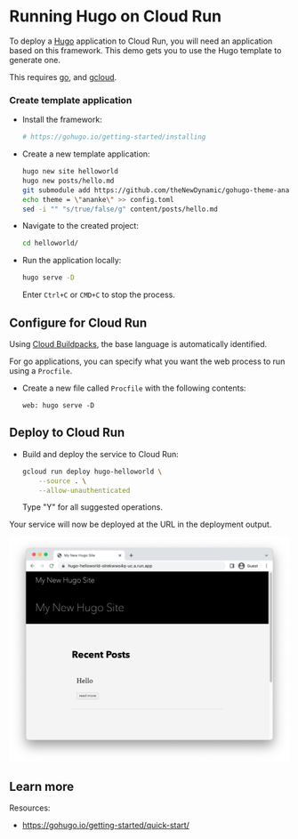 # Running Hugo on Cloud Run

<!--- Generated 2022-08-24 06:38:12.319636 -->

To deploy a [Hugo](https://gohugo.io) application to Cloud Run, you will need an application
based on this framework. This demo gets you to use the Hugo template to generate one. 

This requires [go](https://cloud.google.com/go/docs/setup), and [gcloud](https://cloud.google.com/sdk/docs/install).


### Create template application


* Install the framework:

    ```bash
    # https://gohugo.io/getting-started/installing

    ```

* Create a new template application:

    ```bash
    hugo new site helloworld
    hugo new posts/hello.md
    git submodule add https://github.com/theNewDynamic/gohugo-theme-ananke.git themes/ananke
    echo theme = \"ananke\" >> config.toml
    sed -i "" "s/true/false/g" content/posts/hello.md

    ```




* Navigate to the created project:

    ```bash
    cd helloworld/
    ```

* Run the application locally:

    ```bash
    hugo serve -D
    ```

    Enter `Ctrl+C` or `CMD+C` to stop the process.


## Configure for Cloud Run

Using [Cloud Buildpacks](https://github.com/GoogleCloudPlatform/buildpacks), 
the base language is automatically identified.



For go applications, you can specify what you want the web process to run using a `Procfile`. 

* Create a new file called `Procfile` with the following contents: 

    ```
    web: hugo serve -D
    ```






## Deploy to Cloud Run

* Build and deploy the service to Cloud Run: 


    ```bash
    gcloud run deploy hugo-helloworld \
        --source . \
        --allow-unauthenticated 
    ```

    Type "Y" for all suggested operations.


Your service will now be deployed at the URL in the deployment output.

![Example Hugo deployment](example.png)





## Learn more

Resources: 

- https://gohugo.io/getting-started/quick-start/
